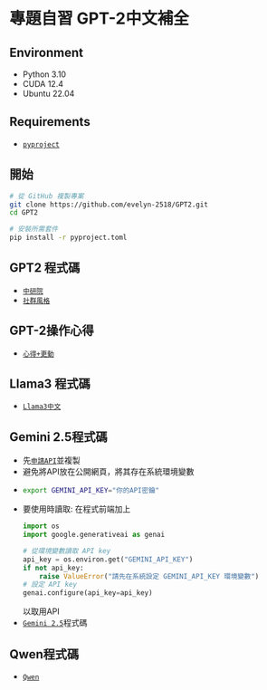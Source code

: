 # 專題自習 GPT-2中文補全
## Environment
- Python 3.10
- CUDA 12.4
- Ubuntu 22.04 
## Requirements
-  [`pyproject`](https://github.com/evelyn-2518/GPT2/blob/main/pyproject.toml) 
## 開始
```bash
# 從 GitHub 複製專案
git clone https://github.com/evelyn-2518/GPT2.git
cd GPT2

# 安裝所需套件
pip install -r pyproject.toml
```
## GPT2 程式碼
-  [`中研院`](https://github.com/evelyn-2518/GPT2/blob/main/中研院.py) 
-  [`社群風格`](https://github.com/evelyn-2518/GPT2/blob/main/社群.py)
## GPT-2操作心得
-  [`心得+更動`](https://github.com/evelyn-2518/GPT2/blob/main/心得.pdf) 
## Llama3 程式碼
-  [`Llama3中文`](https://github.com/evelyn-2518/GPT2/blob/main/llama3.py)
## Gemini 2.5程式碼
-  先[`申請API`](https://aistudio.google.com/apikey)並複製
-  避免將API放在公開網頁，將其存在系統環境變數
-  ```bash
   export GEMINI_API_KEY="你的API密鑰"
   ```
-  要使用時讀取:
   在程式前端加上
   ```python
   import os
   import google.generativeai as genai
   
   # 從環境變數讀取 API key
   api_key = os.environ.get("GEMINI_API_KEY")
   if not api_key:
       raise ValueError("請先在系統設定 GEMINI_API_KEY 環境變數")
   # 設定 API key
   genai.configure(api_key=api_key)
   ```
   以取用API
-  [`Gemini 2.5`](https://github.com/evelyn-2518/GPT2/blob/main/genimi2-5.py)程式碼
## Qwen程式碼
-  [`Qwen`](https://github.com/evelyn-2518/GPT2/blob/main/Qwen.py)
